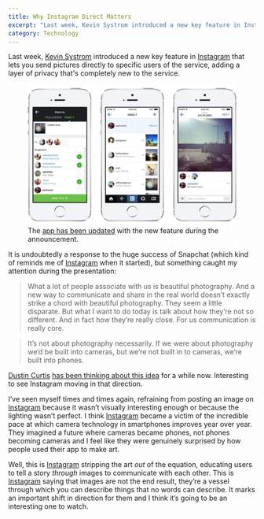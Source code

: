 ```yaml
---
title: Why Instagram Direct Matters
excerpt: "Last week, Kevin Systrom introduced a new key feature in Instagram that lets you send pictures directly to other users: Instagram Direct."
category: Technology
---
```


Last week, [Kevin Systrom](http://instagram.com/kevin) introduced a new key feature in [Instagram][1] that lets you send pictures directly to specific users of the service, adding a layer of privacy that's completely new to the service.

<figure>
  <img src="/assets/articles/instagram-direct/instagram-direct.jpg" />
    <figcaption>The <a href="https://itunes.apple.com/fr/app/instagram/id389801252?mt=8">app has been updated</a> with the new feature during the announcement.</figcaption>
</figure>

It is undoubtedly a response to the huge success of Snapchat (which kind of reminds me of [Instagram][1] when it started), but something caught my attention during the presentation:

> What a lot of people associate with us is beautiful photography. And a new way to communicate and share in the real world doesn’t exactly strike a chord with beautiful photography. They seem a little disparate. But what I want to do today is talk about how they’re not so different. And in fact how they’re really close. For us communication is really core.

> It’s not about photography necessarily. If we were about photography we’d be built into cameras, but we’re not built in to cameras, we’re built into phones.

<p class="note right"><a href="http://dustincurtis.com/">Dustin Curtis</a> <a href="http://dcurt.is/the-life-of-dustin-curtis">has been thinking about this idea</a> for a while now. Interesting to see Instagram moving in that direction.</p>

I’ve seen myself times and times again, refraining from posting an image on [Instagram][1] because it wasn’t visually interesting enough or because the lighting wasn’t perfect. I think [Instagram][1] became a victim of the incredible pace at which camera technology in smartphones improves year over year. They imagined a future where cameras became phones, not phones becoming cameras and I feel like they were genuinely surprised by how people used their app to make art.

Well, this is [Instagram][1] stripping the art *out* of the equation, educating users to tell a story *through* images to communicate with each other. This is [Instagram][1] saying that images are not the end result, they’re a vessel through which you can describe things that no words can describe. It marks an important shift in direction for them and I think it’s going to be an interesting one to watch.

[1]: http://instagram.com/
